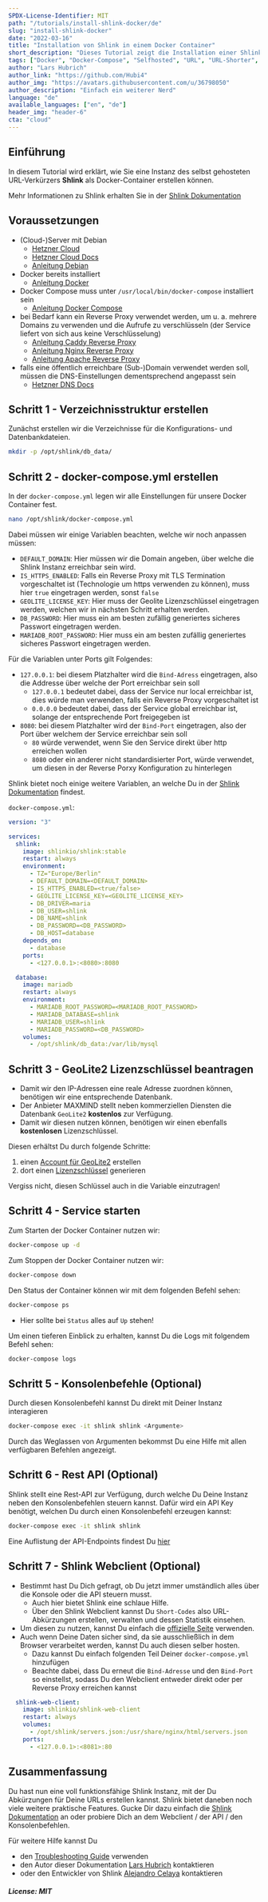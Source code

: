 ```yaml
---
SPDX-License-Identifier: MIT
path: "/tutorials/install-shlink-docker/de"
slug: "install-shlink-docker"
date: "2022-03-16"
title: "Installation von Shlink in einem Docker Container"
short_description: "Dieses Tutorial zeigt die Installation einer Shlink Instanz in einem Docker Container. Shlink ist ein selbst gehosteter URL-Verkürzer."
tags: ["Docker", "Docker-Compose", "Selfhosted", "URL", "URL-Shorter", "Lang:PHP"]
author: "Lars Hubrich"
author_link: "https://github.com/Hubi4"
author_img: "https://avatars.githubusercontent.com/u/36798050"
author_description: "Einfach ein weiterer Nerd"
language: "de"
available_languages: ["en", "de"]
header_img: "header-6"
cta: "cloud"
---
```


## Einführung

In diesem Tutorial wird erklärt, wie Sie eine Instanz des selbst gehosteten URL-Verkürzers __Shlink__ als Docker-Container erstellen können.

Mehr Informationen zu Shlink erhalten Sie in der [Shlink Dokumentation](https://shlink.io/documentation/ "Shlink Dokumentation")


## Voraussetzungen

* (Cloud-)Server mit Debian
  * [Hetzner Cloud](https://www.hetzner.com/cloud)
  * [Hetzner Cloud Docs](https://docs.hetzner.com/cloud/)
  * [Anleitung Debian](https://www.debian.org/releases/stable/amd64/)
* Docker bereits installiert
  * [Anleitung Docker](https://docs.docker.com/install/linux/docker-ce/debian/)
* Docker Compose muss unter `/usr/local/bin/docker-compose` installiert sein
  * [Anleitung Docker Compose](https://docs.docker.com/compose/install/)
* bei Bedarf kann ein Reverse Proxy verwendet werden, um u. a. mehrere Domains zu verwenden und die Aufrufe zu verschlüsseln (der Service liefert von sich aus keine Verschlüsselung)
  * [Anleitung Caddy Reverse Proxy](https://community.hetzner.com/tutorials/caddy-as-simple-reverse-proxy-and-file-server)
  * [Anleitung Nginx Reverse Proxy](https://docs.nginx.com/nginx/admin-guide/web-server/reverse-proxy/)
  * [Anleitung Apache Reverse Proxy](https://httpd.apache.org/docs/2.4/howto/reverse_proxy.html)
* falls eine öffentlich erreichbare (Sub-)Domain verwendet werden soll, müssen die DNS-Einstellungen dementsprechend angepasst sein
  * [Hetzner DNS Docs](https://docs.hetzner.com/de/dns-console/dns/general/dns-overview/)

## Schritt 1 - Verzeichnisstruktur erstellen

Zunächst erstellen wir die Verzeichnisse für die Konfigurations- und Datenbankdateien.

```bash
mkdir -p /opt/shlink/db_data/
```

## Schritt 2 - docker-compose.yml erstellen

In der `docker-compose.yml` legen wir alle Einstellungen für unsere Docker Container fest.

```bash
nano /opt/shlink/docker-compose.yml
```

Dabei müssen wir einige Variablen beachten, welche wir noch anpassen müssen:
- `DEFAULT_DOMAIN`: Hier müssen wir die Domain angeben, über welche die Shlink Instanz erreichbar sein wird.
- `IS_HTTPS_ENABLED`: Falls ein Reverse Proxy mit TLS Termination vorgeschaltet ist (Technologie um https verwenden zu können), muss hier `true` eingetragen werden, sonst `false`
- `GEOLITE_LICENSE_KEY`: Hier muss der Geolite Lizenzschlüssel eingetragen werden, welchen wir in nächsten Schritt erhalten werden.
- `DB_PASSWORD`: Hier muss ein am besten zufällig generiertes sicheres Passwort eingetragen werden.
- `MARIADB_ROOT_PASSWORD`: Hier muss ein am besten zufällig generiertes sicheres Passwort eingetragen werden.

Für die Variablen unter Ports gilt Folgendes:
- `127.0.0.1`: bei diesem Platzhalter wird die `Bind-Adress` eingetragen, also die Addresse über welche der Port erreichbar sein soll
  - `127.0.0.1` bedeutet dabei, dass der Service nur local erreichbar ist, dies würde man verwenden, falls ein Reverse Proxy vorgeschaltet ist
  - `0.0.0.0` bedeutet dabei, dass der Service global erreichbar ist, solange der entsprechende Port freigegeben ist
- `8080`: bei diesem Platzhalter wird der `Bind-Port` eingetragen, also der Port über welchem der Service erreichbar sein soll
  - `80` würde verwendet, wenn Sie den Service direkt über http erreichen wollen
  - `8080` oder ein anderer nicht standardisierter Port, würde verwendet, um diesen in der Reverse Porxy Konfiguration zu hinterlegen

Shlink bietet noch einige weitere Variablen, an welche Du in der [Shlink Dokumentation](https://shlink.io/documentation/environment-variables/ "Shlink Dokumentation") findest.


`docker-compose.yml`:
```yml
version: "3"

services:
  shlink:
    image: shlinkio/shlink:stable
    restart: always
    environment:
      - TZ="Europe/Berlin"
      - DEFAULT_DOMAIN=<DEFAULT_DOMAIN>
      - IS_HTTPS_ENABLED=<true/false>
      - GEOLITE_LICENSE_KEY=<GEOLITE_LICENSE_KEY>
      - DB_DRIVER=maria
      - DB_USER=shlink
      - DB_NAME=shlink
      - DB_PASSWORD=<DB_PASSWORD>
      - DB_HOST=database
    depends_on:
      - database
    ports:
      - <127.0.0.1>:<8080>:8080

  database:
    image: mariadb
    restart: always
    environment:
      - MARIADB_ROOT_PASSWORD=<MARIADB_ROOT_PASSWORD>
      - MARIADB_DATABASE=shlink
      - MARIADB_USER=shlink
      - MARIADB_PASSWORD=<DB_PASSWORD>
    volumes:
      - /opt/shlink/db_data:/var/lib/mysql

```

## Schritt 3 - GeoLite2 Lizenzschlüssel beantragen

- Damit wir den IP-Adressen eine reale Adresse zuordnen können, benötigen wir eine entsprechende Datenbank.
- Der Anbieter MAXMIND stellt neben kommerziellen Diensten die Datenbank `GeoLite2` __kostenlos__ zur Verfügung.
- Damit wir diesen nutzen können, benötigen wir einen ebenfalls __kostenlosen__ Lizenzschlüssel.

Diesen erhältst Du durch folgende Schritte:
1. einen [Account für GeoLite2](https://www.maxmind.com/en/geolite2/signup "Maxmind") erstellen
2. dort einen [Lizenzschlüssel](https://www.maxmind.com/en/accounts/current/license-key "Maxmind") generieren

Vergiss nicht, diesen Schlüssel auch in die Variable einzutragen!


## Schritt 4 - Service starten

Zum Starten der Docker Container nutzen wir:
```bash
docker-compose up -d
```

Zum Stoppen der Docker Container nutzen wir:
```bash
docker-compose down
```

Den Status der Container können wir mit dem folgenden Befehl sehen:
```bash
docker-compose ps
```
- Hier sollte bei `Status` alles auf `Up` stehen!

Um einen tieferen Einblick zu erhalten, kannst Du die Logs mit folgendem Befehl sehen:
```bash
docker-compose logs
```

## Schritt 5 - Konsolenbefehle (Optional)

Durch diesen Konsolenbefehl kannst Du direkt mit Deiner Instanz interagieren
```bash
docker-compose exec -it shlink shlink <Argumente>
```

Durch das Weglassen von Argumenten bekommst Du eine Hilfe mit allen verfügbaren Befehlen angezeigt.


## Schritt 6 - Rest API (Optional)

Shlink stellt eine Rest-API zur Verfügung, durch welche Du Deine Instanz neben den Konsolenbefehlen steuern kannst.
Dafür wird ein API Key benötigt, welchen Du durch einen Konsolenbefehl erzeugen kannst:
```bash
docker-compose exec -it shlink shlink
```
Eine Auflistung der API-Endpoints findest Du [hier](https://api-spec.shlink.io/ "API-Endpoints")


## Schritt 7 - Shlink Webclient (Optional)

- Bestimmt hast Du Dich gefragt, ob Du jetzt immer umständlich alles über die Konsole oder die API steuern musst. 
  - Auch hier bietet Shlink eine schlaue Hilfe.
  - Über den Shlink Webclient kannst Du `Short-Codes` also URL-Abkürzungen erstellen, verwalten und dessen Statistik einsehen.
- Um diesen zu nutzen, kannst Du einfach die [offizielle Seite](https://app.shlink.io/) verwenden.
- Auch wenn Deine Daten sicher sind, da sie ausschließlich in dem Browser verarbeitet werden, kannst Du auch diesen selber hosten.
  - Dazu kannst Du einfach folgenden Teil Deiner `docker-compose.yml` hinzufügen
  - Beachte dabei, dass Du erneut die `Bind-Adresse` und den `Bind-Port` so einstellst, sodass Du den Webclient entweder direkt oder per Reverse Proxy erreichen kannst

```yml
  shlink-web-client:
    image: shlinkio/shlink-web-client
    restart: always
    volumes:
      - /opt/shlink/servers.json:/usr/share/nginx/html/servers.json
    ports:
      - <127.0.0.1>:<8081>:80
```

## Zusammenfassung

Du hast nun eine voll funktionsfähige Shlink Instanz, mit der Du Abkürzungen für Deine URLs erstellen kannst.
Shlink bietet daneben noch viele weitere praktische Features.
Gucke Dir dazu einfach die [Shlink Dokumentation](https://shlink.io/documentation/ "Shlink Dokumentation") an oder probiere Dich an dem Webclient / der API / den Konsolenbefehlen.

Für weitere Hilfe kannst Du
- den [Troubleshooting Guide](https://shlink.io/documentation/troubleshooting/ "Troubleshooting Guide") verwenden
- den Autor dieser Dokumentation [Lars Hubrich](https://github.com/Hubi4 "Lars Hubrich") kontaktieren
- oder den Entwickler von Shlink [Alejandro Celaya](https://github.com/acelaya "Alejandro Celaya") kontaktieren


##### License: MIT

<!--

Contributor's Certificate of Origin

By making a contribution to this project, I certify that:

(a) The contribution was created in whole or in part by me and I have
    the right to submit it under the license indicated in the file; or

(b) The contribution is based upon previous work that, to the best of my
    knowledge, is covered under an appropriate license and I have the
    right under that license to submit that work with modifications,
    whether created in whole or in part by me, under the same license
    (unless I am permitted to submit under a different license), as
    indicated in the file; or

(c) The contribution was provided directly to me by some other person
    who certified (a), (b) or (c) and I have not modified it.

(d) I understand and agree that this project and the contribution are
    public and that a record of the contribution (including all personal
    information I submit with it, including my sign-off) is maintained
    indefinitely and may be redistributed consistent with this project
    or the license(s) involved.

Signed-off-by: Lars Hubrich <git@lars-hubrich.de>

-->
